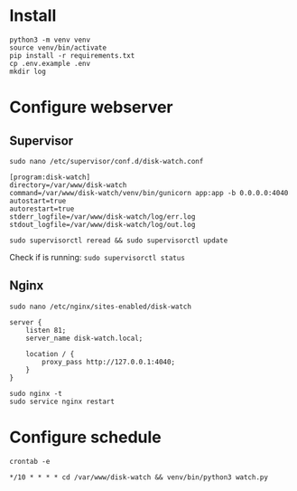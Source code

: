 # Install

```
python3 -m venv venv
source venv/bin/activate
pip install -r requirements.txt
cp .env.example .env
mkdir log
```

# Configure webserver

## Supervisor

`sudo nano /etc/supervisor/conf.d/disk-watch.conf`

```
[program:disk-watch]
directory=/var/www/disk-watch
command=/var/www/disk-watch/venv/bin/gunicorn app:app -b 0.0.0.0:4040
autostart=true
autorestart=true
stderr_logfile=/var/www/disk-watch/log/err.log
stdout_logfile=/var/www/disk-watch/log/out.log
```

`sudo supervisorctl reread && sudo supervisorctl update`

Check if is running: `sudo supervisorctl status`

## Nginx

`sudo nano /etc/nginx/sites-enabled/disk-watch`

```
server {
    listen 81;
    server_name disk-watch.local;

    location / {
        proxy_pass http://127.0.0.1:4040;
    }
}
```

```
sudo nginx -t
sudo service nginx restart
```

# Configure schedule

`crontab -e`

```
*/10 * * * * cd /var/www/disk-watch && venv/bin/python3 watch.py
```